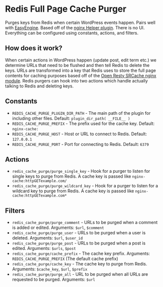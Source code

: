 # Redis Full Page Cache Purger

Purges keys from Redis when certain WordPress events happen. Pairs well with [EasyEngine](https://easyengine.io/). Based off of the [nginx Helper plugin](https://github.com/rtCamp/nginx-helper). There is no UI. Everything can be configured using constants, actions, and filters.

## How does it work?

When certain actions in WordPress happen (update post, edit term etc.) we determine URLs that need to be flushed and then tell Redis to delete the keys. URLs are transformed into a key that Redis uses to store the full page contents for caching purposes based off of the [Open Resty SRCache nginx module](https://github.com/rtCamp/nginx-helper). Redis purgers can hook into two actions which handle actually talking to Redis and deleting keys.

## Constants
  - `REDIS_CACHE_PURGE_PLUGIN_DIR_PATH` - The main path of the plugin for including other files. Default: `plugin_dir_path( __FILE__ )`
  - `REDIS_CACHE_PURGE_PREFIX` - The prefix used for the cache key. Default: `nginx-cache:`
  - `REDIS_CACHE_PURGE_HOST` - Host or URL to connect to Redis. Default: `127.0.0.1`
  - `REDIS_CACHE_PURGE_PORT` - Port for connecting to Redis. Default: `6379`

## Actions
  - `redis_cache_purge/purge_single_key` - Hook for a purger to listen for single keys to purge from Redis. A cache key is passed like `nginx-cache:httpGETexample.com/`
  - `redis_cache_purge/purge_wildcard_key` - Hook for a purger to listen for a wildcard key to purge from Redis. A cache key is passed like `nginx-cache:httpGETexample.com*`

## Filters
  - `redis_cache_purge/purge_comment` - URLs to be purged when a comment is added or edited. Arguments: `$url`, `$comment`
  - `redis_cache_purge/purge_user` - URLs to be purged when a user is deleted. Arguments: `$url`, `$user_id`
  - `redis_cache_purge/purge_post` - URLs to be purged when a post is edited. Arguments: `$urls`, `$post`
  - `redis_cache_purge/cache_prefix` - The cache key prefix. Arguments: `REDIS_CACHE_PURGE_PREFIX` (The default cache prefix)
  - `redis_cache_purge/cache_key` - The cache key to purge from Redis. Arguments: `$cache_key`, `$url`, `$prefix`
  - `redis_cache_purge/purge_all` - URL to be purged when all URLs are requested to be purged. Arguments: `$url`

